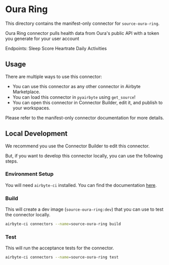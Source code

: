# Oura Ring
This directory contains the manifest-only connector for `source-oura-ring`.

Oura Ring connector pulls health data from Oura&#39;s public API with a token you generate for your user account

Endpoints: 
Sleep Score
Heartrate
Daily Activities

## Usage
There are multiple ways to use this connector:
- You can use this connector as any other connector in Airbyte Marketplace.
- You can load this connector in `pyairbyte` using `get_source`!
- You can open this connector in Connector Builder, edit it, and publish to your workspaces.

Please refer to the manifest-only connector documentation for more details.

## Local Development
We recommend you use the Connector Builder to edit this connector.

But, if you want to develop this connector locally, you can use the following steps.

### Environment Setup
You will need `airbyte-ci` installed. You can find the documentation [here](airbyte-ci).

### Build
This will create a dev image (`source-oura-ring:dev`) that you can use to test the connector locally.
```bash
airbyte-ci connectors --name=source-oura-ring build
```

### Test
This will run the acceptance tests for the connector.
```bash
airbyte-ci connectors --name=source-oura-ring test
```

